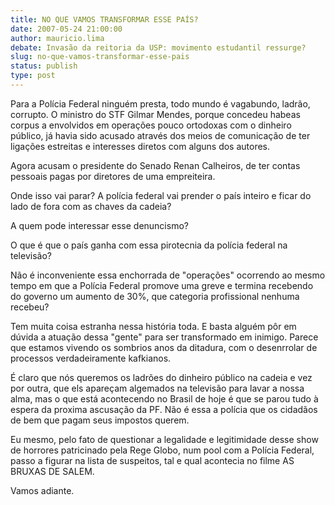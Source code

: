 ```yaml
---
title: NO QUE VAMOS TRANSFORMAR ESSE PAÍS?
date: 2007-05-24 21:00:00
author: mauricio.lima
debate: Invasão da reitoria da USP: movimento estudantil ressurge?
slug: no-que-vamos-transformar-esse-pais
status: publish 
type: post
---
```


Para a Polícia Federal ninguém presta, todo mundo é vagabundo, ladrão, corrupto. O ministro do STF Gilmar Mendes, porque concedeu habeas corpus a envolvidos em operações pouco ortodoxas com o dinheiro público, já havia sido acusado através dos meios de comunicação de ter ligações estreitas e interesses diretos com alguns dos autores.  

Agora acusam o presidente do Senado Renan Calheiros, de ter contas pessoais pagas por diretores de uma empreiteira.  

Onde isso vai parar? A polícia federal vai prender o país inteiro e ficar do lado de fora com as chaves da cadeia?  

A quem pode interessar esse denuncismo?  

O que é que o país ganha com essa pirotecnia da polícia federal na televisão?  

Não é inconveniente essa enchorrada de "operações" ocorrendo ao mesmo tempo em que a Polícia Federal promove uma greve e termina recebendo do governo um aumento de 30%, que categoria profissional nenhuma recebeu?  

Tem muita coisa estranha nessa história toda. E basta alguém pôr em dúvida a atuação dessa "gente" para ser transformado em inimigo. Parece que estamos vivendo os sombrios anos da ditadura, com o desenrrolar de processos verdadeiramente kafkianos.  

É claro que nós queremos os ladrões do dinheiro público na cadeia e vez por outra, que els apareçam algemados na televisão para lavar a nossa alma, mas o que está acontecendo no Brasil de hoje é que se parou tudo à espera da proxima ascusação da PF. Não é essa a polícia que os cidadãos de bem que pagam seus impostos querem.  

Eu mesmo, pelo fato de questionar a legalidade e legitimidade desse show de horrores patricinado pela Rege Globo, num pool com a Polícia Federal, passo a figurar na lista de suspeitos, tal e qual acontecia no filme AS BRUXAS DE SALEM.  

Vamos adiante.
